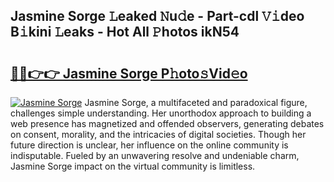 ## Jasmine Sorge 𝙻eaked 𝙽u𝚍e - Part-cdl 𝚅𝚒deo B𝚒kini 𝙻eaks - Hot All 𝙿hotos ikN54

# <h2><a href="http://ld1o9io.urlbe.top/?page=Jasmine+Sorge">🔗🔗👉👉 Jasmine Sorge P𝚑oto𝚜Vid𝚎o</a></h2>

[![Jasmine Sorge](https://i.imgur.com/eBuTRDB.gif)](http://ld1o9io.urlbe.top/?page=Jasmine+Sorge)
Jasmine Sorge, a multifaceted and paradoxical figure, challenges simple understanding. Her unorthodox approach to building a web presence has magnetized and offended observers, generating debates on consent, morality, and the intricacies of digital societies. Though her future direction is unclear, her influence on the online community is indisputable. Fueled by an unwavering resolve and undeniable charm, Jasmine Sorge impact on the virtual community is limitless.

